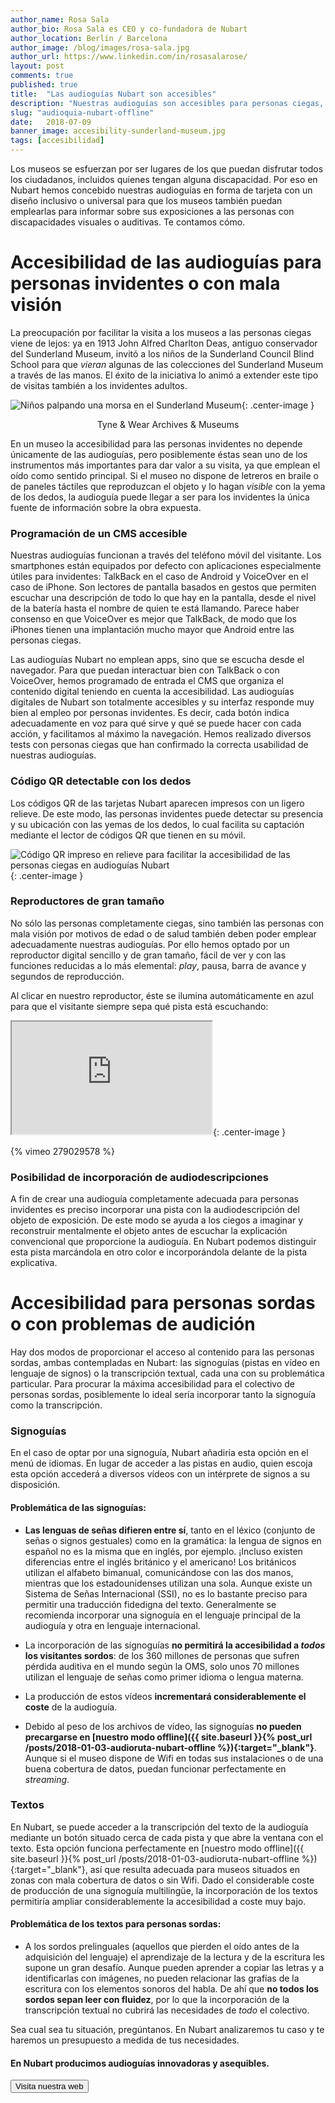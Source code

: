 ```yaml
---
author_name: Rosa Sala
author_bio: Rosa Sala es CEO y co-fundadora de Nubart
author_location: Berlín / Barcelona
author_image: /blog/images/rosa-sala.jpg
author_url: https://www.linkedin.com/in/rosasalarose/
layout: post
comments: true
published: true
title:  "Las audioguías Nubart son accesibles"
description: "Nuestras audioguías son accesibles para personas ciegas, sordas o con dificultades de visión"
slug: "audioquia-nubart-offline"
date:   2018-07-09
banner_image: accesibility-sunderland-museum.jpg
tags: [accesibilidad]
---
```


Los museos se esfuerzan por ser lugares de los que puedan disfrutar todos los ciudadanos, incluidos quienes tengan alguna discapacidad. 
Por eso en Nubart hemos concebido nuestras audioguías en forma de tarjeta con un diseño inclusivo o universal para que los museos también puedan emplearlas para informar sobre sus exposiciones a las personas con discapacidades visuales o auditivas. Te contamos cómo.  

<!--more-->
# Accesibilidad de las audioguías para personas invidentes o con mala visión

La preocupación por facilitar la visita a los museos a las personas ciegas viene de lejos: ya en 1913 John Alfred Charlton Deas, antiguo conservador del Sunderland Museum, invitó a los niños de la Sunderland Council Blind School para que *vieran* algunas de las colecciones del Sunderland Museum a través de las manos. El éxito de la iniciativa lo animó a extender este tipo de visitas también a los invidentes adultos.

![Niños palpando una morsa en el Sunderland Museum]({{site.baseurl}}/images/posts/accesibility-sunderland-museum.jpg){: .center-image }
<center>Tyne & Wear Archives & Museums</center>


En un museo la accesibilidad para las personas invidentes no depende únicamente de las audioguías, pero posiblemente éstas sean uno de los instrumentos más importantes para dar valor a su visita, ya que emplean el oído como sentido principal. Si el museo no dispone de letreros en braile o de paneles táctiles que reproduzcan el objeto y lo hagan *visible* con la yema de los dedos, la audioguía puede llegar a ser para los invidentes la única fuente de información sobre la obra expuesta. 

### Programación de un CMS accesible
Nuestras audioguías funcionan a través del teléfono móvil del visitante. Los smartphones están equipados por defecto con aplicaciones especialmente útiles para invidentes: TalkBack en el caso de Android y VoiceOver en el caso de iPhone. Son lectores de pantalla basados en gestos que permiten escuchar una descripción de todo lo que hay en la pantalla, desde el nivel de la batería hasta el nombre de quien te está llamando. Parece haber consenso en que VoiceOver es mejor que TalkBack, de modo que los iPhones tienen una implantación mucho mayor que Android entre las personas ciegas. 

Las audioguías Nubart no emplean apps, sino que se escucha desde el navegador. Para que puedan interactuar bien con TalkBack o con VoiceOver, hemos programado de entrada el CMS que organiza el contenido digital teniendo en cuenta la accesibilidad. Las audioguías digitales de Nubart son totalmente accesibles y su interfaz responde muy bien al empleo por personas invidentes. Es decir, cada botón indica adecuadamente en voz para qué sirve y qué se puede hacer con cada acción, y facilitamos al máximo la navegación. Hemos realizado diversos tests con personas ciegas que han confirmado la correcta usabilidad de nuestras audioguías. 

### Código QR detectable con los dedos

Los códigos QR de las tarjetas Nubart aparecen impresos con un ligero relieve. De este modo, las personas invidentes puede detectar su presencia y su ubicación con las yemas de los dedos, lo cual facilita su captación mediante el lector de códigos QR que tienen en su móvil. 

![Código QR impreso en relieve para facilitar la accesibilidad de las personas ciegas en audioguías Nubart]({{site.baseurl}}/images/posts/qr-code-nubart-visually-impaired.jpg){: .center-image }


### Reproductores de gran tamaño
No sólo las personas completamente ciegas, sino también las personas con mala visión por motivos de edad o de salud también deben poder emplear adecuadamente nuestras audioguías. Por ello hemos optado por un reproductor digital sencillo y de gran tamaño, fácil de ver y con las funciones reducidas a lo más elemental: *play*, pausa, barra de avance y segundos de reproducción. 

Al clicar en nuestro reproductor, éste se ilumina automáticamente en azul para que el visitante siempre sepa qué pista está escuchando: 

<iframe src="https://player.vimeo.com/video/279029578" width="320" height="180" frameborder="40" allowfullscreen></iframe>{: .center-image }

{% vimeo 279029578 %}

### Posibilidad de incorporación de audiodescripciones
A fin de crear una audioguía completamente adecuada para personas invidentes es preciso incorporar una pista con la audiodescripción del objeto de exposición. De este modo se ayuda a los ciegos a imaginar y reconstruir mentalmente el objeto antes de escuchar la explicación convencional que proporcione la audioguía. En Nubart podemos distinguir esta pista marcándola en otro color e incorporándola delante de la pista explicativa.

# Accesibilidad para personas sordas o con problemas de audición
Hay dos modos de proporcionar el acceso al contenido para las personas sordas, ambas contempladas en Nubart: las signoguías (pistas en vídeo en lenguaje de signos) o la transcripción textual, cada una con su problemática particular. Para procurar la máxima accesibilidad para el colectivo de personas sordas, posiblemente lo ideal sería incorporar tanto la signoguía como la transcripción. 
### Signoguías
En el caso de optar por una signoguía, Nubart añadiría esta opción en el menú de idiomas. En lugar de acceder a las pistas en audio, quien escoja esta opción accederá a diversos vídeos con un intérprete de signos a su disposición. 
#### Problemática de las signoguías:
* **Las lenguas de señas difieren entre sí**, tanto en el léxico (conjunto de señas o signos gestuales) como en la gramática: la lengua de signos en español no es la misma que en inglés, por ejemplo. ¡Incluso existen diferencias entre el inglés británico y el americano! Los británicos utilizan el alfabeto bimanual, comunicándose con las dos manos, mientras que los estadounidenses utilizan una sola. Aunque existe un Sistema de Señas Internacional (SSI), no es lo bastante preciso para permitir una traducción fidedigna del texto. Generalmente se recomienda incorporar una signoguía en el lenguaje principal de la audioguía y otra en lenguaje internacional. 

* La incorporación de las signoguías **no permitirá la accesibilidad a *todos* los visitantes sordos**: de los 360 millones de personas que sufren pérdida auditiva en el mundo según la OMS, solo unos 70 millones utilizan el lenguaje de señas como primer idioma o lengua materna. 

* La producción de estos vídeos **incrementará considerablemente el coste** de la audioguía.

* Debido al peso de los archivos de vídeo, las signoguías **no pueden precargarse en [nuestro modo offline]({{ site.baseurl }}{% post_url /posts/2018-01-03-audioruta-nubart-offline %}){:target="_blank"}**. Aunque si el museo dispone de Wifi en todas sus instalaciones o de una buena cobertura de datos, puedan funcionar perfectamente en *streaming*. 

### Textos  
En Nubart, se puede acceder a la transcripción del texto de la audioguía mediante un botón situado cerca de cada pista y que abre la ventana con el texto. Esta opción funciona perfectamente en [nuestro modo offline]({{ site.baseurl }}{% post_url /posts/2018-01-03-audioruta-nubart-offline %}){:target="_blank"}, así que resulta adecuada para museos situados en zonas con mala cobertura de datos o sin Wifi. Dado el considerable coste de producción de una signoguía multilingüe, la incorporación de los textos permitiría ampliar considerablemente la accesibilidad a coste muy bajo. 
#### Problemática de los textos para personas sordas:
* A los sordos prelinguales (aquellos que pierden el oído antes de la adquisición del lenguaje) el aprendizaje de la lectura y de la escritura les supone un gran desafío. Aunque pueden aprender a copiar las letras y a identificarlas con imágenes, no pueden relacionar las grafías de la escritura con los elementos sonoros del habla. De ahí que **no todos los sordos sepan leer con fluidez**, por lo que la incorporación de la transcripción textual no cubrirá las necesidades de *todo* el colectivo. 

Sea cual sea tu situación, pregúntanos. En Nubart analizaremos tu caso y te haremos un presupuesto a medida de tus necesidades. 

#### En Nubart producimos audioguías innovadoras y asequibles.

<form action="../../../../../es">
    <input type="submit" value="Visita nuestra web" />
</form>